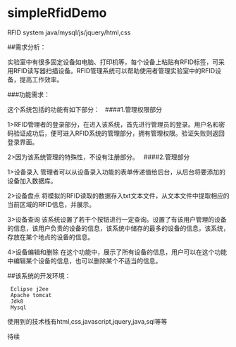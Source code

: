 simpleRfidDemo
===
RFID system java/mysql/js/jquery/html,css


##需求分析：

  实验室中有很多固定设备如电脑、打印机等，每个设备上粘贴有RFID标签，可采用RFID读写器扫描设备。RFID管理系统可以帮助使用者管理实验室中的RFID设备，提高工作效率。
  
###功能需求：

   这个系统包括的功能有如下部分：
   
####1.管理权限部分

  1>RFID管理者的登录部分，在进入该系统，首先进行管理员的登录。用户名和密码验证成功后，便可进入RFID系统的管理部分，拥有管理权限。验证失败则返回登录界面。
  
  2>因为该系统管理的特殊性，不设有注册部分。
  
####2.管理部分

  1>设备录入 管理者可以从设备录入功能的表单传递值给后台，从后台将要添加的设备加入数据库。
  
  2>设备盘点 将模拟的RFID读取的数据存入txt文本文件，从文本文件中提取相应的当前区域的RFID信息，并展示。
  
  3>设备查询 该系统设置了若干个按钮进行一定查询。设置了有该用户管理的设备的信息，该用户负责的设备的信息，该系统中储存的最多的设备的信息，该系统，存放在某个地点的设备的信息。
  
  4>设备编辑和删除 在这个功能中，展示了所有设备的信息，用户可以在这个功能中编辑某个设备的信息，也可以删除某个不适当的信息。

##该系统的开发环境：
    
     Eclipse j2ee
     Apache tomcat
     Jdk8
     Mysql 
     
使用到的技术栈有html,css,javascript,jquery,java,sql等等


待续
